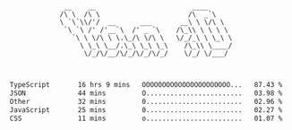 <div align="center">
<pre><code>
 __    __                        ____      
/\ \  /\ \                      /\  _`\    
\ `\`\\/'/  __      ___       __\ \ \/\ \  
 `\ `\ /' /'__`\  /' _ `\    /\_\\ \ \ \ \ 
   `\ \ \/\ \ \.\_/\ \/\ \   \/_/_\ \ \_\ \
     \ \_\ \__/.\_\ \_\ \_\    /\_\\ \____/
      \/_/\/__/\/_/\/_/\/_/    \/_/ \/___/ 
                                           

</code></pre>

<!--START_SECTION:waka-->

```txt
TypeScript       16 hrs 9 mins   OOOOOOOOOOOOOOOOOOOOOO...   87.43 %
JSON             44 mins         O........................   03.98 %
Other            32 mins         0........................   02.96 %
JavaScript       25 mins         0........................   02.27 %
CSS              11 mins         o........................   01.07 %
```

<!--END_SECTION:waka-->
